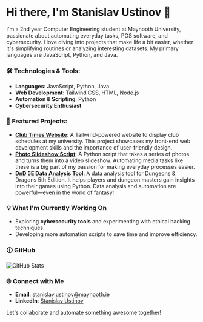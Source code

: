 # Hi there, I'm Stanislav Ustinov 👋

I'm a 2nd year Computer Engineering student at Maynooth University, passionate about automating everyday tasks, POS software, and cybersecurity. I love diving into projects that make life a bit easier, whether it's simplifying routines or analyzing interesting datasets. My primary languages are JavaScript, Python, and Java.

### 🛠️ Technologies & Tools:
- **Languages**: JavaScript, Python, Java
- **Web Development**: Tailwind CSS, HTML, Node.js
- **Automation & Scripting**: Python
- **Cybersecurity Enthusiast**

### 🌟 Featured Projects:
- **[Club Times Website](https://github.com/stanislavustinov/nooth-clubs)**: A Tailwind-powered website to display club schedules at my university. This project showcases my front-end web development skills and the importance of user-friendly design.
- **[Photo Slideshow Script](https://github.com/stanislavustinov/photo-slideshow)**: A Python script that takes a series of photos and turns them into a video slideshow. Automating media tasks like these is a big part of my passion for making everyday processes easier.
- **[DnD 5E Data Analysis Tool](https://github.com/stanislavustinov/dnd-data-tool)**: A data analysis tool for Dungeons & Dragons 5th Edition. It helps players and dungeon masters gain insights into their games using Python. Data analysis and automation are powerful—even in the world of fantasy!

### 💡 What I'm Currently Working On
- Exploring **cybersecurity tools** and experimenting with ethical hacking techniques.
- Developing more automation scripts to save time and improve efficiency.

### 🛈 GitHub
![GitHub Stats](https://github-readme-stats.vercel.app/api?username=stusers&show_icons=true&theme=radical)



### 🌐 Connect with Me
- **Email**: [stanislav.ustinov@maynooth.ie](mailto:STANISLAV.USTINOV.2024@mumail.ie)
- **LinkedIn**: [Stanislav Ustinov](https://linkedin.com/in/stanislav-ustinov)

Let's collaborate and automate something awesome together!

